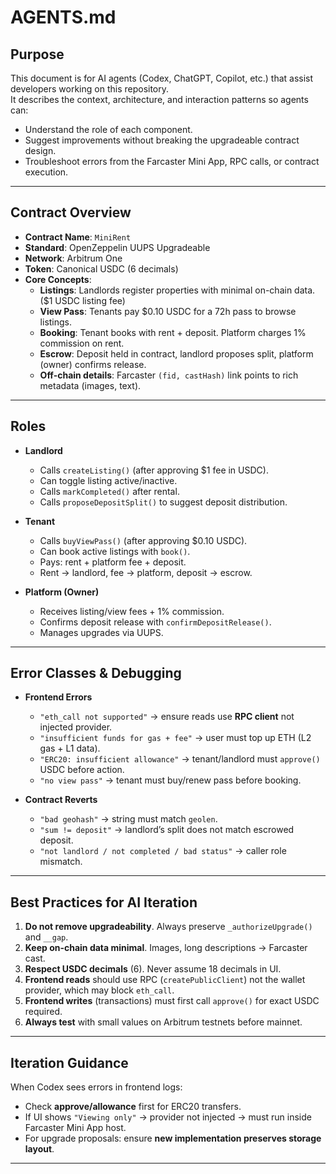 # AGENTS.md

## Purpose
This document is for AI agents (Codex, ChatGPT, Copilot, etc.) that assist developers working on this repository.  
It describes the context, architecture, and interaction patterns so agents can:
- Understand the role of each component.
- Suggest improvements without breaking the upgradeable contract design.
- Troubleshoot errors from the Farcaster Mini App, RPC calls, or contract execution.

---

## Contract Overview
- **Contract Name**: `MiniRent`
- **Standard**: OpenZeppelin UUPS Upgradeable
- **Network**: Arbitrum One
- **Token**: Canonical USDC (6 decimals)
- **Core Concepts**:
  - **Listings**: Landlords register properties with minimal on-chain data. ($1 USDC listing fee)
  - **View Pass**: Tenants pay $0.10 USDC for a 72h pass to browse listings.
  - **Booking**: Tenant books with rent + deposit. Platform charges 1% commission on rent.
  - **Escrow**: Deposit held in contract, landlord proposes split, platform (owner) confirms release.
  - **Off-chain details**: Farcaster `(fid, castHash)` link points to rich metadata (images, text).

---

## Roles
- **Landlord**  
  - Calls `createListing()` (after approving $1 fee in USDC).  
  - Can toggle listing active/inactive.  
  - Calls `markCompleted()` after rental.  
  - Calls `proposeDepositSplit()` to suggest deposit distribution.  

- **Tenant**  
  - Calls `buyViewPass()` (after approving $0.10 USDC).  
  - Can book active listings with `book()`.  
  - Pays: rent + platform fee + deposit.  
  - Rent → landlord, fee → platform, deposit → escrow.  

- **Platform (Owner)**  
  - Receives listing/view fees + 1% commission.  
  - Confirms deposit release with `confirmDepositRelease()`.  
  - Manages upgrades via UUPS.  

---

## Error Classes & Debugging
- **Frontend Errors**  
  - `"eth_call not supported"` → ensure reads use **RPC client** not injected provider.  
  - `"insufficient funds for gas + fee"` → user must top up ETH (L2 gas + L1 data).  
  - `"ERC20: insufficient allowance"` → tenant/landlord must `approve()` USDC before action.  
  - `"no view pass"` → tenant must buy/renew pass before booking.

- **Contract Reverts**  
  - `"bad geohash"` → string must match `geolen`.  
  - `"sum != deposit"` → landlord’s split does not match escrowed deposit.  
  - `"not landlord / not completed / bad status"` → caller role mismatch.  

---

## Best Practices for AI Iteration
1. **Do not remove upgradeability**. Always preserve `_authorizeUpgrade()` and `__gap`.
2. **Keep on-chain data minimal**. Images, long descriptions → Farcaster cast.
3. **Respect USDC decimals** (6). Never assume 18 decimals in UI.
4. **Frontend reads** should use RPC (`createPublicClient`) not the wallet provider, which may block `eth_call`.
5. **Frontend writes** (transactions) must first call `approve()` for exact USDC required.
6. **Always test** with small values on Arbitrum testnets before mainnet.

---

## Iteration Guidance
When Codex sees errors in frontend logs:
- Check **approve/allowance** first for ERC20 transfers.  
- If UI shows `"Viewing only"` → provider not injected → must run inside Farcaster Mini App host.  
- For upgrade proposals: ensure **new implementation preserves storage layout**.  

---

